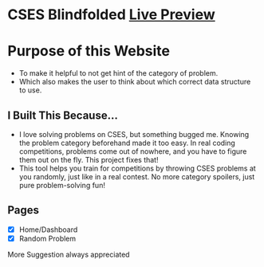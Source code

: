 # CSES Blindfolded [Live Preview](https://cses-problem-set-vineet-53.vercel.app/)

# Purpose of this Website

- To make it helpful to not get hint of the category of problem.
- Which also makes the user to think about which correct data structure to use.

## I Built This Because...

- I love solving problems on CSES, but something bugged me. Knowing the problem category beforehand made it too easy. In real coding competitions, problems come out of nowhere, and you have to figure them out on the fly. This project fixes that!
- This tool helps you train for competitions by throwing CSES problems at you randomly, just like in a real contest. No more category spoilers, just pure problem-solving fun!

## Pages

- [x] Home/Dashboard
- [x] Random Problem

More Suggestion always appreciated

